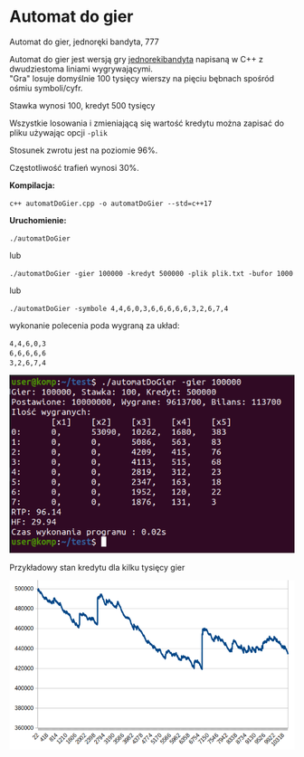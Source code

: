 # Automat do gier
Automat do gier, jednoręki bandyta, 777

Automat do gier jest wersją gry [jednorekibandyta](https://github.com/ato-zen/jednoreki-bandyta) napisaną w C++ z dwudziestoma liniami wygrywającymi.  
"Gra" losuje domyślnie 100 tysięcy wierszy na pięciu bębnach spośród ośmiu symboli/cyfr.

Stawka wynosi 100, kredyt 500 tysięcy


Wszystkie losowania i zmieniającą się wartość kredytu można zapisać do pliku używając opcji `-plik`

Stosunek zwrotu jest na poziomie 96%.

Częstotliwość trafień wynosi 30%.



**Kompilacja:**

`c++ automatDoGier.cpp -o automatDoGier --std=c++17`

**Uruchomienie:**

`./automatDoGier`

lub

`./automatDoGier -gier 100000 -kredyt 500000 -plik plik.txt -bufor 1000`

lub

`./automatDoGier -symbole 4,4,6,0,3,6,6,6,6,6,3,2,6,7,4`

wykonanie polecenia poda wygraną za układ:

`4,4,6,0,3`  
`6,6,6,6,6`  
`3,2,6,7,4`


![alt text](https://github.com/ato-zen/automatDoGier/blob/main/wyniki.png?raw=true)

Przykładowy stan kredytu dla kilku tysięcy gier

![alt text](https://github.com/ato-zen/automatDoGier/blob/main/kredyt.png?raw=true)

